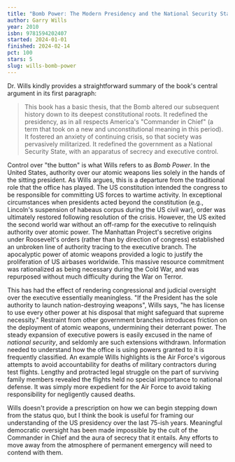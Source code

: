 ```yaml
---
title: "Bomb Power: The Modern Presidency and the National Security State"
author: Garry Wills
year: 2010
isbn: 9781594202407
started: 2024-01-01
finished: 2024-02-14
pct: 100
stars: 5
slug: wills-bomb-power
---
```


Dr. Wills kindly provides a straightforward summary of the book's central argument in its first paragraph:

> This book has a basic thesis, that the Bomb altered our subsequent history down to its deepest constitutional roots. It redefined the presidency, as in all respects America's "Commander in Chief" (a term that took on a new and unconstitutional meaning in this period). It fostered an anxiety of continuing crisis, so that society was pervasively militarized. It redefined the government as a National Security State, with an apparatus of secrecy and executive control.

Control over "the button" is what Wills refers to as *Bomb Power*. In the United States, authority over our atomic weapons lies solely in the hands of the sitting president. As Wills argues, this is a departure from the traditional role that the office has played. The US constitution intended the congress to be responsible for committing US forces to wartime activity. In exceptional circumstances when presidents acted beyond the constitution (e.g., Lincoln's suspension of habeaus corpus during the US civil war), order was ultimately restored following resolution of the crisis. However, the US exited the second world war without an off-ramp for the executive to relinquish authority over atomic power. The Manhattan Project's secretive origins under Roosevelt's orders (rather than by direction of congress) established an unbroken line of authority tracing to the executive branch. The apocalyptic power of atomic weapons provided a logic to justify the proliferation of US airbases worldwide. This massive resource commitment was rationalized as being necessary during the Cold War, and was repurposed without much difficulty during the War on Terror.

This has had the effect of rendering congressional and judicial oversight over the executive essentially meaningless. "If the President has the sole authority to launch nation-destroying weapons", Wills says, "he has license to use every other power at his disposal that might safeguard that supreme necessity." Restraint from other government branches introduces friction on the deployment of atomic weapons, undermining their deterrant power. The steady expansion of executive powers is easily excused in the name of *national security*, and seldomly are such extensions withdrawn. Information needed to understand how the office is using powers granted to it is frequently classified. An example Wills highlights is the Air Force's vigorous attempts to avoid accountability for deaths of military contractors during test flights. Lengthy and protracted legal struggle on the part of surviving family members revealed the flights held no special importance to national defense. It was simply more expedient for the Air Force to avoid taking responsibility for negligently caused deaths.

Wills doesn't provide a prescription on how we can begin stepping down from the status quo, but I think the book is useful for framing our understanding of the US presidency over the last 75-ish years. Meaningful democratic oversight has been made impossible by the cult of the Commander in Chief and the aura of secrecy that it entails. Any efforts to move away from the atmosphere of permanent emergency will need to contend with them.
